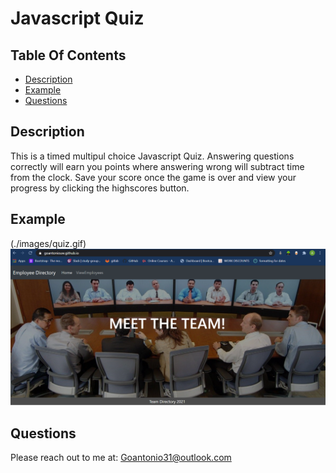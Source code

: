 
  
  # Javascript Quiz 

  ## Table Of Contents
  - [Description](#description)
  - [Example](#example)
  - [Questions](#questions)

  ## Description 
  This is  a timed multipul choice Javascript Quiz. Answering questions correctly will earn you points where answering wrong will subtract time from the clock.
  Save your score once the game is over and view your progress by clicking the highscores button. 
  

  ## Example
  
   (./images/quiz.gif)
   [![screenshot](https://github.com/goantonioUW/employee-directory/blob/main/images/Screenshot.png)](./images/demoGif.gif)

  ## Questions
  Please reach out to me at:
  Goantonio31@outlook.com


  
